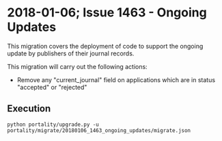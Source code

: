 # 2018-01-06; Issue 1463 - Ongoing Updates

This migration covers the deployment of code to support the ongoing update
by publishers of their journal records.

This migration will carry out the following actions:

* Remove any "current_journal" field on applications which are in status "accepted" or "rejected"


## Execution

    python portality/upgrade.py -u portality/migrate/20180106_1463_ongoing_updates/migrate.json